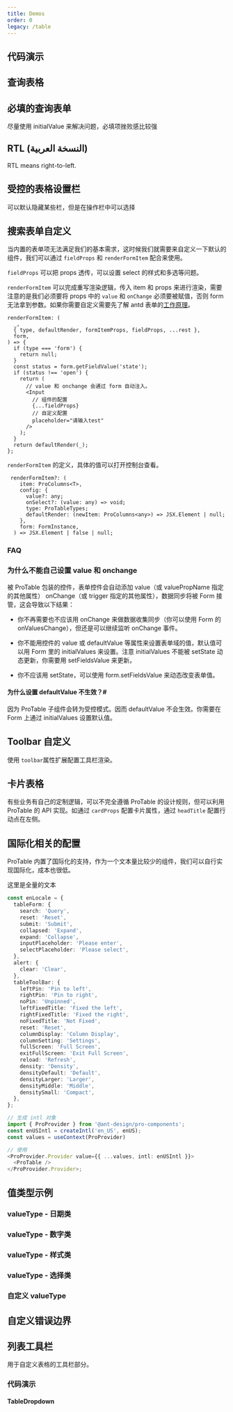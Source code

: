 ```yaml
---
title: Demos
order: 0
legacy: /table
---
```


## 代码演示

## 查询表格

<code src="../../../demos/table/single.tsx"  background="var(--main-bg-color)" title="查询表格"></code>

<code src="../../../demos/table/theme.tsx" background="var(--main-bg-color)" iframe="550" title="黑色主紧凑主题"></code>

<code src="../../../demos/table/single-test.tsx" debug background="var(--main-bg-color)" ></code>

<code src="../../../demos/table/no-option.tsx"  background="var(--main-bg-color)" title="查询（无按钮）表格"></code>

<code src="../../../demos/table/dataSource.tsx"  background="var(--main-bg-color)" title="使用 DataSource" ></code>

<code src="../../../demos/table/normal.tsx"  background="var(--main-bg-color)" title="无查询表单"></code>

<code src="../../../demos/table/lightfilter.tsx"  background="var(--main-bg-color)" title="轻量筛选替换查询表单"></code>

<code src="../../../demos/table/no-title.tsx"  background="var(--main-bg-color)" title="无 ToolBar 的表格"></code>

## 必填的查询表单

尽量使用 initialValue 来解决问题，必填项挫败感比较强

<code src="../../../demos/table/open-rules.tsx"  background="var(--main-bg-color)" ></code>

<code src="../../../demos/table/table-nested.tsx"  background="var(--main-bg-color)" title="嵌套表格"></code>

<code src="../../../demos/table/split.tsx"  background="var(--main-bg-color)" title="左右结构"></code>

<code src="../../../demos/table/batchOption.tsx"  background="var(--main-bg-color)" title="表格批量操作"></code>

<code src="../../../demos/table/form.tsx"  background="var(--main-bg-color)" title="通过 formRef 来操作查询表单"></code>

## RTL (النسخة العربية)

RTL means right-to-left.

<code src="../../../demos/table/rtl_table.tsx"  background="var(--main-bg-color)" ></code>

## 受控的表格设置栏

可以默认隐藏某些栏，但是在操作栏中可以选择

<code src="../../../demos/table/columnsStateMap.tsx"  background="var(--main-bg-color)" ></code>

<code src="../../../demos/table/pollinga.tsx"  background="var(--main-bg-color)" title="表格轮询"></code>

<code src="../../../demos/table/dateFormatter.tsx"  background="var(--main-bg-color)" title="dateFormatter-日期格式化"></code>

## 搜索表单自定义

当内置的表单项无法满足我们的基本需求，这时候我们就需要来自定义一下默认的组件，我们可以通过 `fieldProps` 和 `renderFormItem` 配合来使用。

`fieldProps` 可以把 props 透传，可以设置 select 的样式和多选等问题。

`renderFormItem` 可以完成重写渲染逻辑，传入 item 和 props 来进行渲染，需要注意的是我们必须要将 props 中的 `value` 和 `onChange` 必须要被赋值，否则 form 无法拿到参数。如果你需要自定义需要先了解 antd 表单的[工作原理](https://ant.design/components/form-cn/#Form.Item)。

```tsx | pure
renderFormItem: (
  _,
  { type, defaultRender, formItemProps, fieldProps, ...rest },
  form,
) => {
  if (type === 'form') {
    return null;
  }
  const status = form.getFieldValue('state');
  if (status !== 'open') {
    return (
      // value 和 onchange 会通过 form 自动注入。
      <Input
        // 组件的配置
        {...fieldProps}
        // 自定义配置
        placeholder="请输入test"
      />
    );
  }
  return defaultRender(_);
};
```

`renderFormItem` 的定义，具体的值可以打开控制台查看。

```tsx | pure
 renderFormItem?: (
    item: ProColumns<T>,
    config: {
      value?: any;
      onSelect?: (value: any) => void;
      type: ProTableTypes;
      defaultRender: (newItem: ProColumns<any>) => JSX.Element | null;
    },
    form: FormInstance,
  ) => JSX.Element | false | null;
```

<code src="../../../demos/table/linkage_form.tsx"  background="var(--main-bg-color)" ></code>

### FAQ

### 为什么不能自己设置 value 和 onchange

被 ProTable 包装的控件，表单控件会自动添加 value（或 valuePropName 指定的其他属性） onChange（或 trigger 指定的其他属性），数据同步将被 Form 接管，这会导致以下结果：

- 你不再需要也不应该用 onChange 来做数据收集同步（你可以使用 Form 的 onValuesChange），但还是可以继续监听 onChange 事件。

- 你不能用控件的 value 或 defaultValue 等属性来设置表单域的值，默认值可以用 Form 里的 initialValues 来设置。注意 initialValues 不能被 setState 动态更新，你需要用 setFieldsValue 来更新。

- 你不应该用 setState，可以使用 form.setFieldsValue 来动态改变表单值。

#### 为什么设置 defaultValue 不生效？\#

因为 ProTable 子组件会转为受控模式。因而 defaultValue 不会生效。你需要在 Form 上通过 initialValues 设置默认值。

<code src="../../../demos/table/search_option.tsx"  background="var(--main-bg-color)" ></code>

## Toolbar 自定义

使用 `toolbar`属性扩展配置工具栏渲染。

<code src="../../../demos/table/listToolBar.tsx"  background="var(--main-bg-color)" ></code>

<code src="../../../demos/table/renderTable.tsx"  background="var(--main-bg-color)" title="表格主体自定义"></code>

## 卡片表格

有些业务有自己的定制逻辑，可以不完全遵循 ProTable 的设计规则，但可以利用 ProTable 的 API 实现。如通过 `cardProps` 配置卡片属性，通过 `headTitle` 配置行动点在左侧。

<code src="../../../demos/table/card-title.tsx" background="var(--main-bg-color)" title="卡片表格" desc="使用卡片标题，行动点在左侧。"></code>

## 国际化相关的配置

ProTable 内置了国际化的支持，作为一个文本量比较少的组件，我们可以自行实现国际化，成本也很低。

这里是全量的文本

```typescript | pure
const enLocale = {
  tableForm: {
    search: 'Query',
    reset: 'Reset',
    submit: 'Submit',
    collapsed: 'Expand',
    expand: 'Collapse',
    inputPlaceholder: 'Please enter',
    selectPlaceholder: 'Please select',
  },
  alert: {
    clear: 'Clear',
  },
  tableToolBar: {
    leftPin: 'Pin to left',
    rightPin: 'Pin to right',
    noPin: 'Unpinned',
    leftFixedTitle: 'Fixed the left',
    rightFixedTitle: 'Fixed the right',
    noFixedTitle: 'Not Fixed',
    reset: 'Reset',
    columnDisplay: 'Column Display',
    columnSetting: 'Settings',
    fullScreen: 'Full Screen',
    exitFullScreen: 'Exit Full Screen',
    reload: 'Refresh',
    density: 'Density',
    densityDefault: 'Default',
    densityLarger: 'Larger',
    densityMiddle: 'Middle',
    densitySmall: 'Compact',
  },
};

// 生成 intl 对象
import { ProProvider } from '@ant-design/pro-components';
const enUSIntl = createIntl('en_US', enUS);
const values = useContext(ProProvider)

// 使用
<ProProvider.Provider value={{ ...values, intl: enUSIntl }}>
  <ProTable />
</ProProvider.Provider>;
```

<code src="../../../demos/table/intl.tsx"  background="var(--main-bg-color)" title="国际化相关的配置"></code>

<code src="../../../demos/table/search.tsx"  background="var(--main-bg-color)" title="使用自带 keyWords 搜索的 table"></code>

## 值类型示例

### valueType - 日期类

<code src="../../../demos/table/valueTypeDate.tsx"  background="var(--main-bg-color)" ></code>

### valueType - 数字类

<code src="../../../demos/table/valueTypeNumber.tsx"  background="var(--main-bg-color)" ></code>

### valueType - 样式类

<code src="../../../demos/table/valueType.tsx"  background="var(--main-bg-color)" ></code>

### valueType - 选择类

<code src="../../../demos/table/valueType_select.tsx"  background="var(--main-bg-color)" ></code>

### 自定义 valueType

<code src="../../../demos/table/customization-value-type.tsx"  background="var(--main-bg-color)" ></code>

## 自定义错误边界

<code src="../../../demos/table/error-boundaries.tsx"  background="var(--main-bg-color)" iframe="572"></code>

<code src="../../../demos/table/error-boundaries-false.tsx" title="取消自定义错误边界" iframe="462"></code>

<code src="../../../demos/table/config-provider.tsx" debug  background="var(--main-bg-color)" ></code>

## 列表工具栏

用于自定义表格的工具栏部分。

### 代码演示

<code src="../../../demos/table/ListToolBar/basic.tsx" background="var(--main-bg-color)" title="列表工具栏-基本使用"></code>

<code src="../../../demos/table/ListToolBar/no-title.tsx" background="var(--main-bg-color)" title="无标题" desc="列表工具栏-没有标题的情况下搜索框会前置。"></code>

<code src="../../../demos/table/ListToolBar/multipleLine.tsx" background="var(--main-bg-color)" title="双行布局" desc="列表工具栏-双行的情况下会有双行的布局形式。"></code>

<code src="../../../demos/table/ListToolBar/tabs.tsx" background="var(--main-bg-color)" title="带标签" desc="列表工具栏-标签需配合 `multipleLine` 为 `true` 时使用。"></code>

<code src="../../../demos/table/ListToolBar/menu.tsx" background="var(--main-bg-color)" title="列表工具栏-标题下拉菜单"></code>

#### TableDropdown

<code src="../../../demos/table/edittable-rules.tsx" background="var(--main-bg-color)" title="列表工具栏-标题下拉菜单" debug></code>
